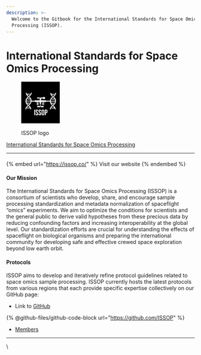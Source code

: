```yaml
---
description: >-
  Welcome to the Gitbook for the International Standards for Space Omics
  Processing (ISSOP).
---
```


# International Standards for Space Omics Processing

<figure><img src=".gitbook/assets/image.png" alt=""><figcaption><p>ISSOP logo</p></figcaption></figure>

[International Standards for Space Omics Processing](https://issop.astrobotany.com/)

***

####

{% embed url="https://issop.co/" %}
Visit our website
{% endembed %}

#### Our Mission

The International Standards for Space Omics Processing (ISSOP) is a consortium of scientists who develop, share, and encourage sample processing standardization and metadata normalization of spaceflight “omics” experiments. We aim to optimize the conditions for scientists and the general public to derive valid hypotheses from these precious data by reducing confounding factors and increasing interoperability at the global level. Our standardization efforts are crucial for understanding the effects of spaceflight on biological organisms and preparing the international community for developing safe and effective crewed space exploration beyond low earth orbit.

#### Protocols

ISSOP aims to develop and iteratively refine protocol guidelines related to space omics sample processing. ISSOP currently hosts the latest protocols from various regions that each provide specific expertise collectively on our GitHub page:

* Link to [GitHub](https://github.com/ISSOP)

{% @github-files/github-code-block url="https://github.com/ISSOP" %}

* [Members](https://issop.astrobotany.com/members/)



***

\
